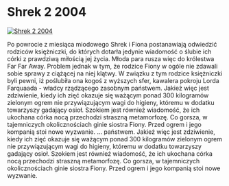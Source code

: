 Shrek 2 2004 
=============
[![Shrek 2 2004 ](http://vidos.pl/images/player.gif)](http://vidos.pl/shrek-2-2004)

 Po powrocie z miesiąca miodowego Shrek i Fiona postanawiają odwiedzić rodziców księżniczki, do których dotarła jedynie wiadomość o ślubie ich córki z prawdziwą miłością jej życia. Młoda para rusza więc do królestwa Far Far Away. Problem jednak w tym, że rodzice Fiony w ogóle nie zdawali sobie sprawy z ciążącej na niej klątwy. W związku z tym rodzice księżniczki byli pewni, iż poślubiła ona kogoś z wyższych sfer, kawalera pokroju Lorda Farquaada - władcy rządzącego zasobnym państwem. Jakież więc jest zdziwienie, kiedy ich zięć okazuje się ważącym ponad 300 kilogramów zielonym ogrem nie przywiązującym wagi do higieny, któremu w dodatku towarzyszy gadający osioł. Szokiem jest również wiadomość, że ich ukochana córka nocą przechodzi straszną metamorfozę. Co gorsza, w tajemniczych okolicznościach ginie siostra Fiony. Przed ogrem i jego kompanią stoi nowe wyzwanie.   ... państwem. Jakież więc jest zdziwienie, kiedy ich zięć okazuje się ważącym ponad 300 kilogramów zielonym ogrem nie przywiązującym wagi do higieny, któremu w dodatku towarzyszy gadający osioł. Szokiem jest również wiadomość, że ich ukochana córka nocą przechodzi straszną metamorfozę. Co gorsza, w tajemniczych okolicznościach ginie siostra Fiony. Przed ogrem i jego kompanią stoi nowe wyzwanie.
